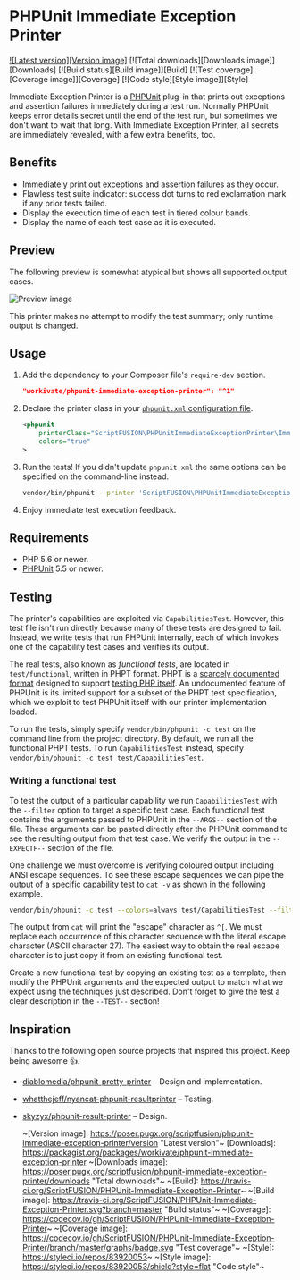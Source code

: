 PHPUnit Immediate Exception Printer
===================================

[![Latest version][Version image]][Releases]
[![Total downloads][Downloads image]][Downloads]
[![Build status][Build image]][Build]
[![Test coverage][Coverage image]][Coverage]
[![Code style][Style image]][Style]

Immediate Exception Printer is a [PHPUnit][PHPUnit] plug-in that prints out exceptions and assertion failures immediately during a test run. Normally PHPUnit keeps error details secret until the end of the test run, but sometimes we don't want to wait that long. With Immediate Exception Printer, all secrets are immediately revealed, with a few extra benefits, too.

## Benefits

* Immediately print out exceptions and assertion failures as they occur.
* Flawless test suite indicator: success dot turns to red exclamation mark if any prior tests failed.
* Display the execution time of each test in tiered colour bands.
* Display the name of each test case as it is executed.

## Preview

The following preview is somewhat atypical but shows all supported output cases.

![Preview image](https://raw.githubusercontent.com/workivate/PHPUnit-Immediate-Exception-Printer/master/doc/images/test%20run%201.3.png)

This printer makes no attempt to modify the test summary; only runtime output is changed.

## Usage

1. Add the dependency to your Composer file's `require-dev` section.

    ```json
    "workivate/phpunit-immediate-exception-printer": "^1"
    ```

2. Declare the printer class in your [`phpunit.xml` configuration file](https://phpunit.de/manual/current/en/appendixes.configuration.html).

    ```xml
    <phpunit
        printerClass="ScriptFUSION\PHPUnitImmediateExceptionPrinter\ImmediateExceptionPrinter"
        colors="true"
    >
    ```

3. Run the tests! If you didn't update `phpunit.xml` the same options can be specified on the command-line instead.

    ```bash
    vendor/bin/phpunit --printer 'ScriptFUSION\PHPUnitImmediateExceptionPrinter\ImmediateExceptionPrinter' --color
    ```

4. Enjoy immediate test execution feedback.

## Requirements

* PHP 5.6 or newer.
* [PHPUnit][PHPUnit] 5.5 or newer.

## Testing

The printer's capabilities are exploited via `CapabilitiesTest`. However, this test file isn't run directly because many of these tests are designed to fail. Instead, we write tests that run PHPUnit internally, each of which invokes one of the capability test cases and verifies its output.

The real tests, also known as *functional tests*, are located in `test/functional`, written in PHPT format. PHPT is a [scarcely documented format](http://qa.php.net/phpt_details.php) designed to support [testing PHP itself](https://qa.php.net/write-test.php). An undocumented feature of PHPUnit is its limited support for a subset of the PHPT test specification, which we exploit to test PHPUnit itself with our printer implementation loaded.

To run the tests, simply specify `vendor/bin/phpunit -c test` on the command line from the project directory. By default, we run all the functional PHPT tests. To run `CapabilitiesTest` instead, specify `vendor/bin/phpunit -c test test/CapabilitiesTest`.

### Writing a functional test

To test the output of a particular capability we run `CapabilitiesTest` with the `--filter` option to target a specific test case. Each functional test contains the arguments passed to PHPUnit in the `--ARGS--` section of the file. These arguments can be pasted directly after the PHPUnit command to see the resulting output from that test case. We verify the output in the `--EXPECTF--` section of the file.

One challenge we must overcome is verifying coloured output including ANSI escape sequences. To see these escape sequences we can pipe the output of a specific capability test to `cat -v` as shown in the following example.

```bash
vendor/bin/phpunit -c test --colors=always test/CapabilitiesTest --filter ::testSuccess$ | cat -v
```

The output from `cat` will print the "escape" character as `^[`. We must replace each occurrence of this character sequence with the literal escape character (ASCII character 27). The easiest way to obtain the real escape character is to just copy it from an existing functional test.

Create a new functional test by copying an existing test as a template, then modify the PHPUnit arguments and the expected output to match what we expect using the techniques just described. Don't forget to give the test a clear description in the `--TEST--` section!

## Inspiration

Thanks to the following open source projects that inspired this project. Keep being awesome :thumbsup:.

* [diablomedia/phpunit-pretty-printer](https://github.com/diablomedia/phpunit-pretty-printer) &ndash; Design and implementation.
* [whatthejeff/nyancat-phpunit-resultprinter](https://github.com/whatthejeff/nyancat-phpunit-resultprinter) &ndash; Testing.
* [skyzyx/phpunit-result-printer](https://github.com/skyzyx/phpunit-result-printer) &ndash; Design.


  [Releases]: https://github.com/workivate/PHPUnit-Immediate-Exception-Printer/releases
  ~[Version image]: https://poser.pugx.org/scriptfusion/phpunit-immediate-exception-printer/version "Latest version"~
  [Downloads]: https://packagist.org/packages/workivate/phpunit-immediate-exception-printer
  ~[Downloads image]: https://poser.pugx.org/scriptfusion/phpunit-immediate-exception-printer/downloads "Total downloads"~
  ~[Build]: https://travis-ci.org/ScriptFUSION/PHPUnit-Immediate-Exception-Printer~
  ~[Build image]: https://travis-ci.org/ScriptFUSION/PHPUnit-Immediate-Exception-Printer.svg?branch=master "Build status"~
  ~[Coverage]: https://codecov.io/gh/ScriptFUSION/PHPUnit-Immediate-Exception-Printer~
  ~[Coverage image]: https://codecov.io/gh/ScriptFUSION/PHPUnit-Immediate-Exception-Printer/branch/master/graphs/badge.svg "Test coverage"~
  ~[Style]: https://styleci.io/repos/83920053~
  ~[Style image]: https://styleci.io/repos/83920053/shield?style=flat "Code style"~

  [PHPUnit]: https://github.com/sebastianbergmann/phpunit
